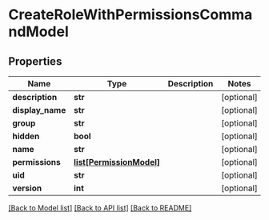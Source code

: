 # CreateRoleWithPermissionsCommandModel

## Properties
Name | Type | Description | Notes
------------ | ------------- | ------------- | -------------
**description** | **str** |  | [optional] 
**display_name** | **str** |  | [optional] 
**group** | **str** |  | [optional] 
**hidden** | **bool** |  | [optional] 
**name** | **str** |  | [optional] 
**permissions** | [**list[PermissionModel]**](PermissionModel.md) |  | [optional] 
**uid** | **str** |  | [optional] 
**version** | **int** |  | [optional] 

[[Back to Model list]](../README.md#documentation-for-models) [[Back to API list]](../README.md#documentation-for-api-endpoints) [[Back to README]](../README.md)


